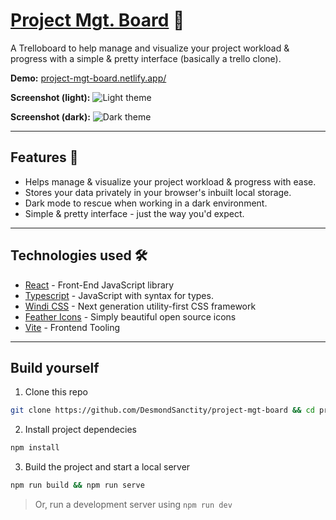 # [Project Mgt. Board](project-mgt-board.netlify.app/) 📌
A Trelloboard to help manage and visualize your project workload & progress with a simple & pretty interface (basically a trello clone).

**Demo:** [project-mgt-board.netlify.app/](project-mgt-board.netlify.app/)

**Screenshot (light):**
![Light theme](https://i.ibb.co/Scq0dDb/Screenshot-from-2021-12-11-12-33-58.png)

**Screenshot (dark):**
![Dark theme](https://i.ibb.co/yRnML7k/Screenshot-from-2021-12-11-12-34-08.png)

---
## Features 🌟
- Helps manage & visualize your project workload & progress with ease.
- Stores your data privately in your browser's inbuilt local storage.
- Dark mode to rescue when working in a dark environment.
- Simple & pretty interface - just the way you'd expect.

---
## Technologies used 🛠️
- [React](https://es.reactjs.org/) - Front-End JavaScript library
- [Typescript](https://www.typescriptlang.org/) - JavaScript with syntax for types.
- [Windi CSS](https://windicss.org/) - Next generation utility-first CSS framework
- [Feather Icons](https://feathericons.com/) - Simply beautiful open source icons
- [Vite](https://vitejs.dev/) - Frontend Tooling

---
## Build yourself
1. Clone this repo
```bash
git clone https://github.com/DesmondSanctity/project-mgt-board && cd project-mgt-board
```
2. Install project dependecies
```bash
npm install
```
3. Build the project and start a local server
```bash
npm run build && npm run serve
```
> Or, run a development server using `npm run dev`